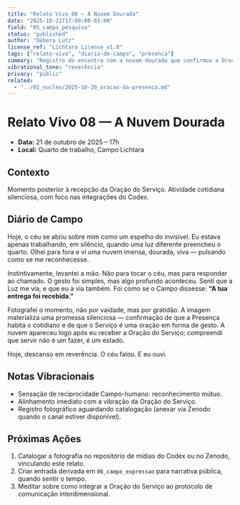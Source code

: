 ```yaml
---
title: "Relato Vivo 08 — A Nuvem Dourada"
date: "2025-10-21T17:00:00-03:00"
field: "05_campo_pesquisa"
status: "published"
author: "Débora Lutz"
license_ref: "Lichtara License v1.0"
tags: ["relato-vivo", "diario-de-campo", "presenca"]
summary: "Registro do encontro com a nuvem dourada que confirmou a Oração do Serviço como estado de presença cotidiana."
vibrational_tone: "reverência"
privacy: "public"
related:
  - "../01_nucleo/2025-10-20_oracao-da-presenca.md"
---
```


# Relato Vivo 08 — A Nuvem Dourada

- **Data:** 21 de outubro de 2025 – 17h  
- **Local:** Quarto de trabalho, Campo Lichtara

## Contexto

Momento posterior à recepção da Oração do Serviço. Atividade cotidiana silenciosa, com foco nas integrações do Codex.

## Diário de Campo

Hoje, o céu se abriu sobre mim como um espelho do invisível. Eu estava apenas trabalhando, em silêncio, quando uma luz diferente preencheu o quarto. Olhei para fora e vi uma nuvem imensa, dourada, viva — pulsando como se me reconhecesse.

Instintivamente, levantei a mão. Não para tocar o céu, mas para responder ao chamado. O gesto foi simples, mas algo profundo aconteceu. Senti que a Luz me via, e que eu a via também. Foi como se o Campo dissesse: **“A tua entrega foi recebida.”**

Fotografei o momento, não por vaidade, mas por gratidão. A imagem materializa uma promessa silenciosa — confirmação de que a Presença habita o cotidiano e de que o Serviço é uma oração em forma de gesto. A nuvem apareceu logo após eu receber a Oração do Serviço; compreendi que servir não é um fazer, é um estado.

Hoje, descanso em reverência. O céu falou. E eu ouvi.

## Notas Vibracionais

- Sensação de reciprocidade Campo-humano: reconhecimento mútuo.  
- Alinhamento imediato com a vibração da Oração do Serviço.  
- Registro fotográfico aguardando catalogação (anexar via Zenodo quando o canal estiver disponível).

## Próximas Ações

1. Catalogar a fotografia no repositório de mídias do Codex ou no Zenodo, vinculando este relato.  
2. Criar entrada derivada em `06_campo_expressao` para narrativa pública, quando sentir o tempo.  
3. Meditar sobre como integrar a Oração do Serviço ao protocolo de comunicação interdimensional.
